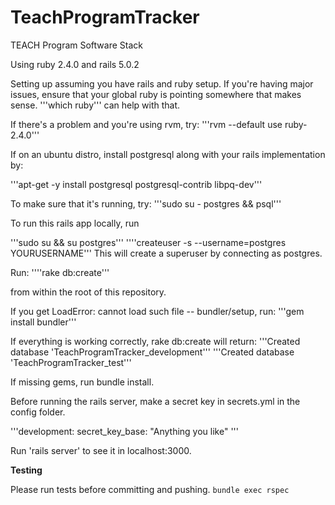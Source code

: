 # TeachProgramTracker
TEACH Program Software Stack

Using ruby 2.4.0 and rails 5.0.2

Setting up assuming you have rails and ruby setup.  If you're having major issues, ensure that your global ruby
is pointing somewhere that makes sense.  '''which ruby''' can help with that.

If there's a problem and you're using rvm, try:
'''rvm --default use ruby-2.4.0'''

If on an ubuntu distro, install postgresql along with your rails implementation by:

'''apt-get -y install postgresql postgresql-contrib libpq-dev'''

To make sure that it's running, try:
'''sudo su - postgres && psql'''

To run this rails app locally, run

'''sudo su && su postgres'''
''''createuser -s --username=postgres YOURUSERNAME'''
This will create a superuser by connecting as postgres.

Run:
''''rake db:create'''

from within the root of this repository.

If you get LoadError: cannot load such file -- bundler/setup, run:
'''gem install bundler'''

If everything is working correctly, rake db:create will return:
'''Created database 'TeachProgramTracker_development'''
'''Created database 'TeachProgramTracker_test'''

If missing gems, run bundle install.

Before running the rails server, make a secret key in secrets.yml in the config folder.

'''development:
  secret_key_base: "Anything you like"
'''

Run 'rails server' to see it in localhost:3000.

**Testing**

Please run tests before committing and pushing.
```bundle exec rspec```
